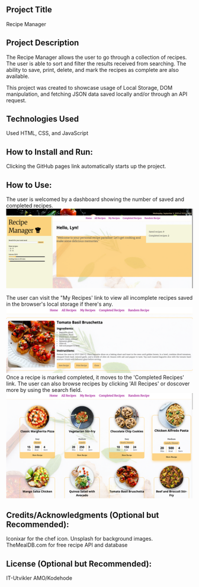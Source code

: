 ## Project Title

Recipe Manager

## Project Description

The Recipe Manager allows the user to go through a collection of recipes. The user is able to sort and filter the results received from searching. The ability to save, print, delete, and mark the recipes as complete are also available.

This project was created to showcase usage of Local Storage, DOM manipulation, and fetching JSON data saved locally and/or through an API request.

## Technologies Used

Used HTML, CSS, and JavaScript

## How to Install and Run:

Clicking the GitHub pages link automatically starts up the project.

## How to Use:

The user is welcomed by a dashboard showing the number of saved and completed recipes.
![Recipe manager dashboard image](./assets/dashboard.png)

The user can visit the "My Recipes' link to view all incomplete recipes saved in the browser's local storage if there's any.
![full recipe image](./assets/fullrecipe.png)
Once a recipe is marked completed, it moves to the 'Completed Recipes' link.
The user can also browse recipes by clicking 'All Recipes' or doscover more by using the search field.
![recipe cards image](./assets/allrecipes.png)

## Credits/Acknowledgments (Optional but Recommended):

Iconixar for the chef icon.
Unsplash for background images.
TheMealDB.com for free recipe API and database

## License (Optional but Recommended):

IT-Utvikler AMO/Kodehode
